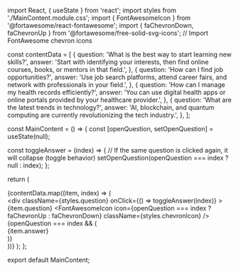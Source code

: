 import React, { useState } from 'react';
import styles from './MainContent.module.css';
import { FontAwesomeIcon } from '@fortawesome/react-fontawesome';
import { faChevronDown, faChevronUp } from '@fortawesome/free-solid-svg-icons'; // Import FontAwesome chevron icons

const contentData = [
  {
    question: 'What is the best way to start learning new skills?',
    answer: 'Start with identifying your interests, then find online courses, books, or mentors in that field.',
  },
  {
    question: 'How can I find job opportunities?',
    answer: 'Use job search platforms, attend career fairs, and network with professionals in your field.',
  },
  {
    question: 'How can I manage my health records efficiently?',
    answer: 'You can use digital health apps or online portals provided by your healthcare provider.',
  },
  {
    question: 'What are the latest trends in technology?',
    answer: 'AI, blockchain, and quantum computing are currently revolutionizing the tech industry.',
  },
];

const MainContent = () => {
  const [openQuestion, setOpenQuestion] = useState(null);

  const toggleAnswer = (index) => {
    // If the same question is clicked again, it will collapse (toggle behavior)
    setOpenQuestion(openQuestion === index ? null : index);
  };

  return (
    <div className={styles.mainContent}>
      {contentData.map((item, index) => (
        <div key={index} className={styles.questionBlock}>
          <div
            className={styles.question}
            onClick={() => toggleAnswer(index)}
          >
            {item.question}
            <FontAwesomeIcon
              icon={openQuestion === index ? faChevronUp : faChevronDown}
              className={styles.chevronIcon}
            />
          </div>
          {openQuestion === index && (
            <div className={styles.answer}>
              {item.answer}
            </div>
          )}
        </div>
      ))}
    </div>
  );
};

export default MainContent;
